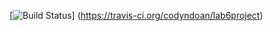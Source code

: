 [![Build Status](https://travis-ci.org/codyndoan/lab6project.svg?branch=master)]
(https://travis-ci.org/codyndoan/lab6project)
